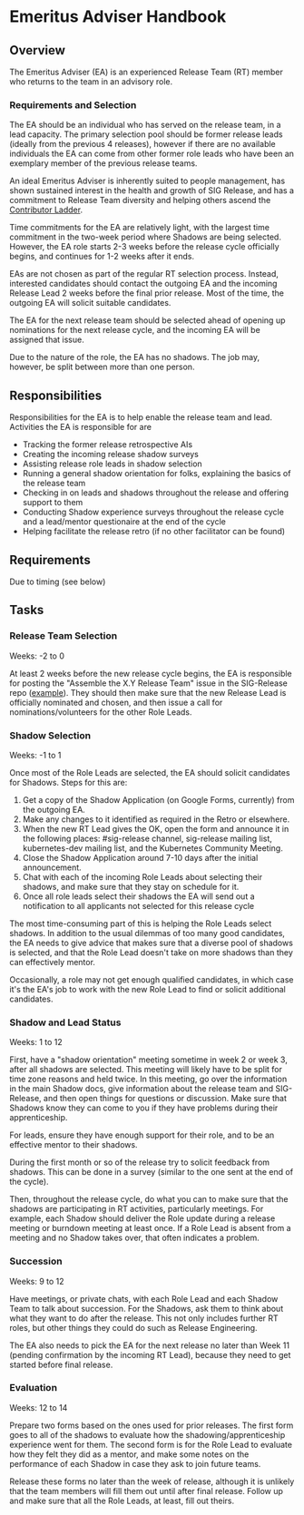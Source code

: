 # Emeritus Adviser Handbook

## Overview

The Emeritus Adviser (EA) is an experienced Release Team (RT) member who returns to the team in an advisory role.  

### Requirements and Selection
The EA should be an individual who has served on the release team, in a lead capacity.  The primary selection pool should be former release leads (ideally from the previous 4 releases), however if there are no available individuals the EA can come from other former role leads who have been an exemplary member of the previous release teams.  

An ideal Emeritus Adviser is inherently suited to people management, has shown sustained interest in the health and growth of SIG Release, and has a commitment to Release Team diversity and helping others ascend the [Contributor Ladder](https://git.k8s.io/community/community-membership.md).

Time commitments for the EA are relatively light, with the largest time commitment in the two-week period where Shadows are being selected.  However, the EA role starts 2-3 weeks before the release cycle officially begins, and continues for 1-2 weeks after it ends.

EAs are not chosen as part of the regular RT selection process.  Instead, interested candidates should contact the outgoing EA and the incoming Release Lead 2 weeks before the final prior release.  Most of the time, the outgoing EA will solicit suitable candidates.

The EA for the next release team should be selected ahead of opening up nominations for the next release cycle, and the incoming EA will be assigned that issue. 

Due to the nature of the role, the EA has no shadows.  The job may, however, be split between more than one person.

## Responsibilities
Responsibilities for the EA is to help enable the release team and lead.  Activities the EA is responsible for are 

* Tracking the former release retrospective AIs 
* Creating the incoming release shadow surveys 
* Assisting release role leads in shadow selection 
* Running a general shadow orientation for folks, explaining the basics of the release team 
* Checking in on leads and shadows throughout the release and offering support to them 
* Conducting Shadow experience surveys throughout the release cycle and a lead/mentor questionaire at the end of the cycle
* Helping facilitate the release retro (if no other facilitator can be found) 

## Requirements

Due to timing (see below) 

## Tasks

### Release Team Selection

Weeks: -2 to 0

At least 2 weeks before the new release cycle begins, the EA is responsible for posting the "Assemble the X.Y Release Team" issue in the SIG-Release repo ([example](https://github.com/kubernetes/sig-release/issues/776)).  They should then make sure that the new Release Lead is officially nominated and chosen, and then issue a call for nominations/volunteers for the other Role Leads.

### Shadow Selection

Weeks: -1 to 1

Once most of the Role Leads are selected, the EA should solicit candidates for Shadows.  Steps for this are:

1. Get a copy of the Shadow Application (on Google Forms, currently) from the outgoing EA.
2. Make any changes to it identified as required in the Retro or elsewhere.
3. When the new RT Lead gives the OK, open the form and announce it in the following places: #sig-release channel, sig-release mailing list, kubernetes-dev mailing list, and the Kubernetes Community Meeting.
4. Close the Shadow Application around 7-10 days after the initial announcement.
5. Chat with each of the incoming Role Leads about selecting their shadows, and make sure that they stay on schedule for it.
6. Once all role leads select their shadows the EA will send out a notification to all applicants not selected for this release cycle 

The most time-consuming part of this is helping the Role Leads select shadows.  In addition to the usual dilemmas of too many good candidates, the EA needs to give advice that makes sure that a diverse pool of shadows is selected, and that the Role Lead doesn't take on more shadows than they can effectively mentor.

Occasionally, a role may not get enough qualified candidates, in which case it's the EA's job to work with the new Role Lead to find or solicit additional candidates.

### Shadow and Lead Status 

Weeks: 1 to 12

First, have a "shadow orientation" meeting sometime in week 2 or week 3, after all shadows are selected.  This meeting will likely have to be split for time zone reasons and held twice.  In this meeting, go over the information in the main Shadow docs, give information about the release team and SIG-Release, and then open things for questions or discussion. Make sure that Shadows know they can come to you if they have problems during their apprenticeship.

For leads, ensure they have enough support for their role, and to be an effective mentor to their shadows.  

During the first month or so of the release try to solicit feedback from shadows. This can be done in a survey (similar to the one sent at the end of the cycle).  

Then, throughout the release cycle, do what you can to make sure that the shadows are participating in RT activities, particularly meetings.  For example, each Shadow should deliver the Role update during a release meeting or burndown meeting at least once. If a Role Lead is absent from a meeting and no Shadow takes over, that often indicates a problem.

### Succession

Weeks: 9 to 12

Have meetings, or private chats, with each Role Lead and each Shadow Team to talk about succession.  For the Shadows, ask them to think about what they want to do after the release.  This not only includes further RT roles, but other things they could do such as Release Engineering.

The EA also needs to pick the EA for the next release no later than Week 11 (pending confirmation by the incoming RT Lead), because they need to get started before final release.  

### Evaluation

Weeks: 12 to 14

Prepare two forms based on the ones used for prior releases.  The first form goes to all of the shadows to evaluate how the shadowing/apprenticeship experience went for them.  The second form is for the Role Lead to evaluate how they felt they did as a mentor, and make some notes on the performance of each Shadow in case they ask to join future teams.

Release these forms no later than the week of release, although it is unlikely that the team members will fill them out until after final release.  Follow up and make sure that all the Role Leads, at least, fill out theirs.
